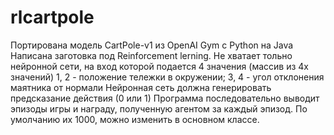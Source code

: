 # rlcartpole
Портирована модель CartPole-v1 из OpenAI Gym с Python на Java Написана заготовка под Reinforcement lerning. 
Не хватает тольно нейронной сети, на вход которой подается 4 значения (массив из 4х значений) 
1, 2 - положение тележки в окружении; 
3, 4 - угол отклонения маятника от нормали 
Нейронная сеть должна генерировать предсказание действия (0 или 1)
Программа последовательно выводит эпизоды игры и награду, полученную агентом за каждый эпизод. По умолчанию их 1000, можно изменить в основном классе. 
